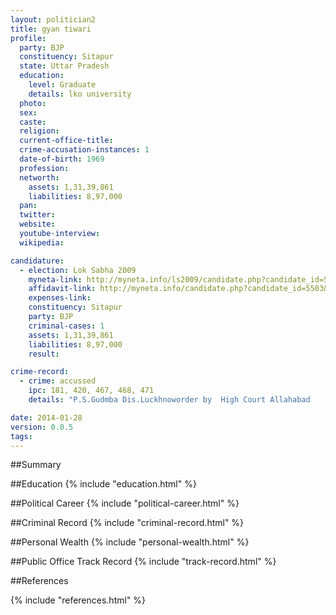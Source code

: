 ```yaml
---
layout: politician2
title: gyan tiwari
profile: 
  party: BJP
  constituency: Sitapur
  state: Uttar Pradesh
  education: 
    level: Graduate
    details: lko university
  photo: 
  sex: 
  caste: 
  religion: 
  current-office-title: 
  crime-accusation-instances: 1
  date-of-birth: 1969
  profession: 
  networth: 
    assets: 1,31,39,861
    liabilities: 8,97,000
  pan: 
  twitter: 
  website: 
  youtube-interview: 
  wikipedia: 

candidature: 
  - election: Lok Sabha 2009
    myneta-link: http://myneta.info/ls2009/candidate.php?candidate_id=5503
    affidavit-link: http://myneta.info/candidate.php?candidate_id=5503&scan=original
    expenses-link: 
    constituency: Sitapur 
    party: BJP
    criminal-cases: 1
    assets: 1,31,39,861
    liabilities: 8,97,000
    result:  

crime-record: 
  - crime: accussed
    ipc: 181, 420, 467, 468, 471
    details: "P.S.Gudmba Dis.Luckhnoworder by  High Court Allahabad    W.P.NO.1835 (M/B)2009 ,19.02.2009" 

date: 2014-01-28
version: 0.0.5
tags: 
---
```

##Summary


##Education
{% include "education.html" %}


##Political Career
{% include "political-career.html" %}


##Criminal Record
{% include "criminal-record.html" %}


##Personal Wealth
{% include "personal-wealth.html" %}


##Public Office Track Record
{% include "track-record.html" %}


##References


{% include "references.html" %}